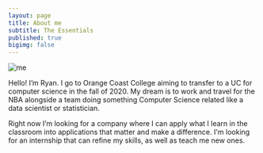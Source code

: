 ```yaml
---
layout: page
title: About me
subtitle: The Essentials
published: true
bigimg: false
---
```

![me](https://bit.ly/2QHwpex)

Hello! I’m Ryan. I go to Orange Coast College aiming to transfer to a UC for computer science in the fall of 2020. My dream is to work and travel for the NBA alongside a team doing something Computer Science related like a data scientist or statistician. 

Right now I’m looking for a company where I can apply what I learn in the classroom into applications that matter and make a difference. I'm looking for an internship that can refine my skills, as well as teach me new ones.
